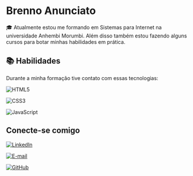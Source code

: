 # Brenno Anunciato

🎓 Atualmente estou me formando em Sistemas para Internet na universidade Anhembi Morumbi. Além disso também estou fazendo alguns cursos para botar minhas habilidades em prática.


## 📚 Habilidades

Durante a minha formação tive contato com essas tecnologias:

![HTML5](https://img.shields.io/badge/HTML5-E34F26?style=for-the-badge&logo=html5&logoColor=white)

![CSS3](https://img.shields.io/badge/CSS3-000?style=for-the-badge&logo=css3&logoColor=264CE4)

![JavaScript](https://img.shields.io/badge/JavaScript-000?style=for-the-badge&logo=javascript)

## Conecte-se comigo

[![LinkedIn](https://img.shields.io/badge/LinkedIn-000?style=for-the-badge&logo=linkedin&logoColor=0E76A8)](https://www.linkedin.com/in/brenno-anunciato-278586237/)

[![E-mail](https://img.shields.io/badge/-Email-000?style=for-the-badge&logo=microsoft-outlook&logoColor=007BFF)](mailto:brenno.anunciato@hotmail.com)


[![GitHub](https://img.shields.io/badge/GitHub-100000?style=for-the-badge&logo=github&logoColor=white)](https://github.com/Brenno-Anunciato)